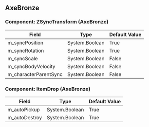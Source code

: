 ## AxeBronze

### Component: ZSyncTransform (AxeBronze)

|Field|Type|Default Value|
|---|---|---|
|m_syncPosition|System.Boolean|True|
|m_syncRotation|System.Boolean|True|
|m_syncScale|System.Boolean|False|
|m_syncBodyVelocity|System.Boolean|False|
|m_characterParentSync|System.Boolean|False|

### Component: ItemDrop (AxeBronze)

|Field|Type|Default Value|
|---|---|---|
|m_autoPickup|System.Boolean|True|
|m_autoDestroy|System.Boolean|True|

